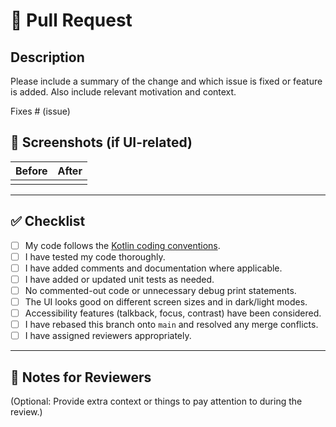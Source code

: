 # 🚀 Pull Request

## Description

Please include a summary of the change and which issue is fixed or feature is added. Also include relevant motivation and context.

Fixes # (issue)

## 📸 Screenshots (if UI-related)

| Before | After |
|--------|-------|
|        |       |

---

## ✅ Checklist

- [ ] My code follows the [Kotlin coding conventions](https://kotlinlang.org/docs/coding-conventions.html).
- [ ] I have tested my code thoroughly.
- [ ] I have added comments and documentation where applicable.
- [ ] I have added or updated unit tests as needed.
- [ ] No commented-out code or unnecessary debug print statements.
- [ ] The UI looks good on different screen sizes and in dark/light modes.
- [ ] Accessibility features (talkback, focus, contrast) have been considered.
- [ ] I have rebased this branch onto `main` and resolved any merge conflicts.
- [ ] I have assigned reviewers appropriately.

---

## 📌 Notes for Reviewers

(Optional: Provide extra context or things to pay attention to during the review.)

